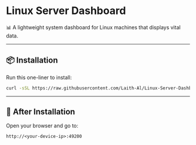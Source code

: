 # Linux Server Dashboard

📊 A lightweight system dashboard for Linux machines that displays vital data.

---

## 📦 Installation

Run this one-liner to install:

```bash
curl -sSL https://raw.githubusercontent.com/Laith-Al/Linux-Server-Dashboard/main/data/install.sh | bash
```

---

## 🚀 After Installation

Open your browser and go to:

```
http://<your-device-ip>:49200
```

